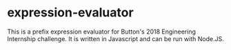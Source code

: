 # expression-evaluator

This is a prefix expression evaluator for Button's 2018 Engineering Internship challenge. It is written in Javascript and can be run with Node.JS.
